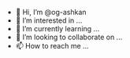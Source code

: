 - 👋 Hi, I’m @og-ashkan
- 👀 I’m interested in ...
- 🌱 I’m currently learning ...
- 💞️ I’m looking to collaborate on ...
- 📫 How to reach me ...

<!---
og-ashkan/og-ashkan is a ✨ special ✨ repository because its `README.md` (this file) appears on your GitHub profile.
You can click the Preview link to take a look at your changes.
--->
